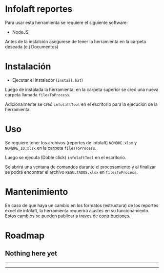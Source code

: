 # Infolaft reportes
Para usar esta herramienta se requiere el siguiente software:
 - NodeJS

Antes de la instalción asegurese de tener la herramienta en la carpeta deseada (e.j Documentos)
# Instalación
- Ejecutar el instalador (```install.bat```)

Luego de instalada la herramienta, en la carpeta superior se creó una nueva carpeta llamada ```filesToProcess```.

Adicionalmente se creó ```infolaftTool``` en el escritorio para la ejecución de la herramienta.
# Uso
Se requiere tener los archivos (reportes de infolaft) ```NOMBRE.xlsx``` y ```NOMBRE_ID.xlsx``` en la carpeta ```filesToProcess```.

Luego se ejecuta (Doble click) ```infolaftTool``` en el escritorio.

Se abrirá una ventana de comandos durante el procesamiento y al finalizar se podrá encontrar el archivo ```RESULTADOS.xlsx``` en ```filesToProcess```.

# Mantenimiento
En caso de que haya un cambio en los formatos (estructura) de los reportes excel de infolaft, la herramienta requerirá ajustes en su funcionamiento. Estos cambios se pueden publicar a traves de [contribuciones](https://github.com/JoseBS/infolaft-processor/pulls).

# Roadmap
Nothing here yet
-----------------------------
-----------------------------
-----------------------------
